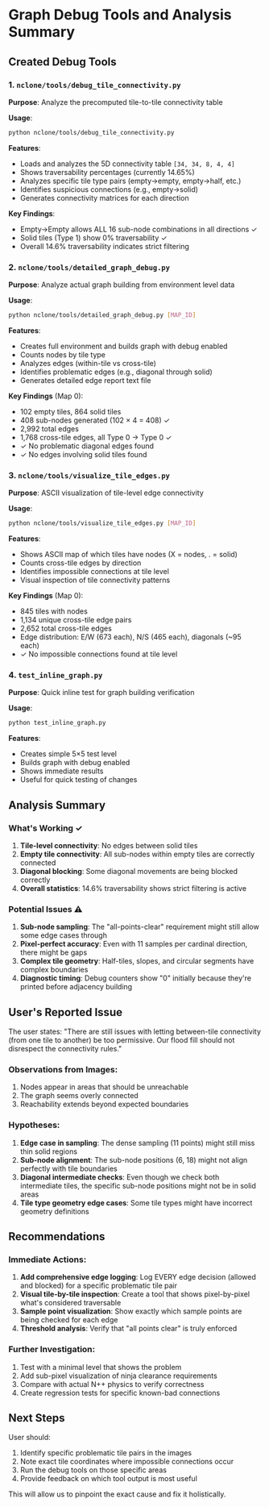 # Graph Debug Tools and Analysis Summary

## Created Debug Tools

### 1. `nclone/tools/debug_tile_connectivity.py`
**Purpose**: Analyze the precomputed tile-to-tile connectivity table

**Usage**:
```bash
python nclone/tools/debug_tile_connectivity.py
```

**Features**:
- Loads and analyzes the 5D connectivity table `[34, 34, 8, 4, 4]`
- Shows traversability percentages (currently 14.65%)
- Analyzes specific tile type pairs (empty→empty, empty→half, etc.)
- Identifies suspicious connections (e.g., empty→solid)
- Generates connectivity matrices for each direction

**Key Findings**:
- Empty→Empty allows ALL 16 sub-node combinations in all directions ✓
- Solid tiles (Type 1) show 0% traversability ✓
- Overall 14.6% traversability indicates strict filtering

### 2. `nclone/tools/detailed_graph_debug.py`
**Purpose**: Analyze actual graph building from environment level data

**Usage**:
```bash
python nclone/tools/detailed_graph_debug.py [MAP_ID]
```

**Features**:
- Creates full environment and builds graph with debug enabled
- Counts nodes by tile type
- Analyzes edges (within-tile vs cross-tile)
- Identifies problematic edges (e.g., diagonal through solid)
- Generates detailed edge report text file

**Key Findings** (Map 0):
- 102 empty tiles, 864 solid tiles
- 408 sub-nodes generated (102 × 4 = 408) ✓
- 2,992 total edges
- 1,768 cross-tile edges, all Type 0 → Type 0 ✓
- ✓ No problematic diagonal edges found
- ✓ No edges involving solid tiles found

### 3. `nclone/tools/visualize_tile_edges.py`
**Purpose**: ASCII visualization of tile-level edge connectivity

**Usage**:
```bash
python nclone/tools/visualize_tile_edges.py [MAP_ID]
```

**Features**:
- Shows ASCII map of which tiles have nodes (X = nodes, . = solid)
- Counts cross-tile edges by direction
- Identifies impossible connections at tile level
- Visual inspection of tile connectivity patterns

**Key Findings** (Map 0):
- 845 tiles with nodes
- 1,134 unique cross-tile edge pairs
- 2,652 total cross-tile edges
- Edge distribution: E/W (673 each), N/S (465 each), diagonals (~95 each)
- ✓ No impossible connections found at tile level

### 4. `test_inline_graph.py`
**Purpose**: Quick inline test for graph building verification

**Usage**:
```bash
python test_inline_graph.py
```

**Features**:
- Creates simple 5×5 test level
- Builds graph with debug enabled
- Shows immediate results
- Useful for quick testing of changes

## Analysis Summary

### What's Working ✓
1. **Tile-level connectivity**: No edges between solid tiles
2. **Empty tile connectivity**: All sub-nodes within empty tiles are correctly connected
3. **Diagonal blocking**: Some diagonal movements are being blocked correctly
4. **Overall statistics**: 14.6% traversability shows strict filtering is active

### Potential Issues ⚠
1. **Sub-node sampling**: The "all-points-clear" requirement might still allow some edge cases through
2. **Pixel-perfect accuracy**: Even with 11 samples per cardinal direction, there might be gaps
3. **Complex tile geometry**: Half-tiles, slopes, and circular segments have complex boundaries
4. **Diagnostic timing**: Debug counters show "0" initially because they're printed before adjacency building

## User's Reported Issue

The user states: "There are still issues with letting between-tile connectivity (from one tile to another) be too permissive. Our flood fill should not disrespect the connectivity rules."

### Observations from Images:
1. Nodes appear in areas that should be unreachable
2. The graph seems overly connected
3. Reachability extends beyond expected boundaries

### Hypotheses:
1. **Edge case in sampling**: The dense sampling (11 points) might still miss thin solid regions
2. **Sub-node alignment**: The sub-node positions (6, 18) might not align perfectly with tile boundaries
3. **Diagonal intermediate checks**: Even though we check both intermediate tiles, the specific sub-node positions might not be in solid areas
4. **Tile type geometry edge cases**: Some tile types might have incorrect geometry definitions

## Recommendations

### Immediate Actions:
1. **Add comprehensive edge logging**: Log EVERY edge decision (allowed and blocked) for a specific problematic tile pair
2. **Visual tile-by-tile inspection**: Create a tool that shows pixel-by-pixel what's considered traversable
3. **Sample point visualization**: Show exactly which sample points are being checked for each edge
4. **Threshold analysis**: Verify that "all points clear" is truly enforced

### Further Investigation:
1. Test with a minimal level that shows the problem
2. Add sub-pixel visualization of ninja clearance requirements
3. Compare with actual N++ physics to verify correctness
4. Create regression tests for specific known-bad connections

## Next Steps

User should:
1. Identify specific problematic tile pairs in the images
2. Note exact tile coordinates where impossible connections occur
3. Run the debug tools on those specific areas
4. Provide feedback on which tool output is most useful

This will allow us to pinpoint the exact cause and fix it holistically.

